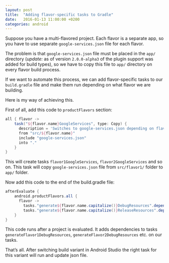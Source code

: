 ```yaml
---
layout: post
title:  "Adding flavor-specific tasks to Gradle"
date:   2016-01-13 11:00:00 +0200
categories: android
---
```


Suppose you have a multi-flavored project. Each flavor is a separate app, so you have to use separate `google-services.json` file for each flavor.

The problem is that `google-services.json` file must be placed in the `app/` directory (_update:_ as of version `2.0.0-alpha3` of the plugin support was added for build types), so we have to copy this file to `app/` directory on every flavor build process.

If we want to automate this process, we can add flavor-specific tasks to our `build.gradle` file and make them run depending on what flavor we are building.

Here is my way of achieving this.

First of all, add this code to `productFlavors` section:

```groovy
all { flavor ->
    task("${flavor.name}GoogleServices", type: Copy) {
      description = 'Switches to google-services.json depending on flavor'
      from "src/${flavor.name}"
      include "google-services.json"
      into "."
    }
}
```

This will create tasks `flavor1GoogleServices`, `flavor2GoogleServices` and so on. This task will copy `google-services.json` file from `src/flavor1/` folder to `app/` folder.

Now add this code to the end of the build.gradle file:

```groovy
afterEvaluate {
    android.productFlavors.all {
      flavor -> 
        tasks."generate${flavor.name.capitalize()}DebugResources".dependsOn "${flavor.name}GoogleServices"
        tasks."generate${flavor.name.capitalize()}ReleaseResources".dependsOn "${flavor.name}GoogleServices"
    }
}
```

This code runs after a project is evaluated. It adds dependencies to tasks `generateFlavor1DebugResources`, `generateFlavor2DebugResources` etc. on our tasks.

That’s all. After switching build variant in Android Studio the right task for this variant will run and update json file.
